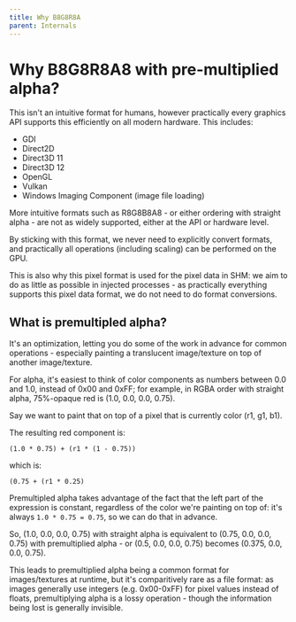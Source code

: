 ```yaml
---
title: Why B8G8R8A
parent: Internals
---
```


# Why B8G8R8A8 with pre-multiplied alpha?

This isn't an intuitive format for humans, however practically every graphics
API supports this efficiently on all modern hardware. This includes:

- GDI
- Direct2D
- Direct3D 11
- Direct3D 12
- OpenGL
- Vulkan
- Windows Imaging Component (image file loading)

More intuitive formats such as R8G8B8A8 - or either ordering with straight
alpha - are not as widely supported, either at the API or hardware level.

By sticking with this format, we never need to explicitly convert formats, and
practically all operations (including scaling) can be performed on the GPU.

This is also why this pixel format is used for the pixel data in SHM: we aim to
do as little as possible in injected processes - as practically everything
supports this pixel data format, we do not need to do format conversions.

## What is premultipled alpha?

It's an optimization, letting you do some of the work in advance for common
operations - especially painting a translucent image/texture on top of
another image/texture.

For alpha, it's easiest to think of color components as numbers between
0.0 and 1.0, instead of 0x00 and 0xFF; for example, in RGBA order with straight
alpha, 75%-opaque red is (1.0, 0.0, 0.0, 0.75).

Say we want to paint that on top of a pixel that is currently color (r1, g1, b1).

The resulting red component is:

`(1.0 * 0.75) + (r1 * (1 - 0.75))`

which is:

`(0.75 + (r1 * 0.25)`

Premultipled alpha takes advantage of the fact that the left part of the 
expression is constant, regardless of the color we're painting on top of: it's
always `1.0 * 0.75 = 0.75`, so we can do that in advance.

So, (1.0, 0.0, 0.0, 0.75) with straight alpha is equivalent to
(0.75, 0.0, 0.0, 0.75) with premultiplied alpha - or
(0.5, 0.0, 0.0, 0.75) becomes (0.375, 0.0, 0.0, 0.75).

This leads to premultiplied alpha being a common format for images/textures at
runtime, but it's comparitively rare as a file format: as images generally use
integers (e.g. 0x00-0xFF) for pixel values instead of floats, premultiplying
alpha is a lossy operation - though the information being lost is generally
invisible.
